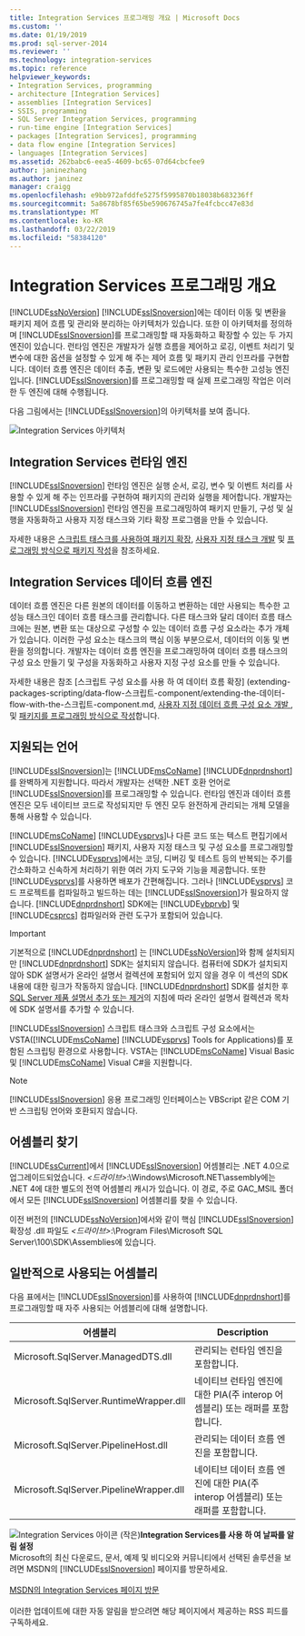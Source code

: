 ```yaml
---
title: Integration Services 프로그래밍 개요 | Microsoft Docs
ms.custom: ''
ms.date: 01/19/2019
ms.prod: sql-server-2014
ms.reviewer: ''
ms.technology: integration-services
ms.topic: reference
helpviewer_keywords:
- Integration Services, programming
- architecture [Integration Services]
- assemblies [Integration Services]
- SSIS, programming
- SQL Server Integration Services, programming
- run-time engine [Integration Services]
- packages [Integration Services], programming
- data flow engine [Integration Services]
- languages [Integration Services]
ms.assetid: 262babc6-eea5-4609-bc65-07d64cbcfee9
author: janinezhang
ms.author: janinez
manager: craigg
ms.openlocfilehash: e9bb972afddfe5275f5995870b18038b683236ff
ms.sourcegitcommit: 5a8678bf85f65be590676745a7fe4fcbcc47e83d
ms.translationtype: MT
ms.contentlocale: ko-KR
ms.lasthandoff: 03/22/2019
ms.locfileid: "58384120"
---
```

# <a name="integration-services-programming-overview"></a>Integration Services 프로그래밍 개요
  [!INCLUDE[ssNoVersion](../includes/ssnoversion-md.md)] [!INCLUDE[ssISnoversion](../includes/ssisnoversion-md.md)]에는 데이터 이동 및 변환을 패키지 제어 흐름 및 관리와 분리하는 아키텍처가 있습니다. 또한 이 아키텍처를 정의하며 [!INCLUDE[ssISnoversion](../includes/ssisnoversion-md.md)]를 프로그래밍할 때 자동화하고 확장할 수 있는 두 가지 엔진이 있습니다. 런타임 엔진은 개발자가 실행 흐름을 제어하고 로깅, 이벤트 처리기 및 변수에 대한 옵션을 설정할 수 있게 해 주는 제어 흐름 및 패키지 관리 인프라를 구현합니다. 데이터 흐름 엔진은 데이터 추출, 변환 및 로드에만 사용되는 특수한 고성능 엔진입니다. [!INCLUDE[ssISnoversion](../includes/ssisnoversion-md.md)]를 프로그래밍할 때 실제 프로그래밍 작업은 이러한 두 엔진에 대해 수행됩니다.  
  
 다음 그림에서는 [!INCLUDE[ssISnoversion](../includes/ssisnoversion-md.md)]의 아키텍처를 보여 줍니다.  
  
 ![Integration Services 아키텍처](media/mw-dts-01.gif "Integration Services 아키텍처")  
  
## <a name="integration-services-run-time-engine"></a>Integration Services 런타임 엔진  
 [!INCLUDE[ssISnoversion](../includes/ssisnoversion-md.md)] 런타임 엔진은 실행 순서, 로깅, 변수 및 이벤트 처리를 사용할 수 있게 해 주는 인프라를 구현하여 패키지의 관리와 실행을 제어합니다. 개발자는 [!INCLUDE[ssISnoversion](../includes/ssisnoversion-md.md)] 런타임 엔진을 프로그래밍하여 패키지 만들기, 구성 및 실행을 자동화하고 사용자 지정 태스크와 기타 확장 프로그램을 만들 수 있습니다.  
  
 자세한 내용은 [스크립트 태스크를 사용하여 패키지 확장](extending-packages-scripting/task/extending-the-package-with-the-script-task.md), [사용자 지정 태스크 개발](extending-packages-custom-objects/task/developing-a-custom-task.md) 및 [프로그래밍 방식으로 패키지 작성](building-packages-programmatically/building-packages-programmatically.md)을 참조하세요.  
  
## <a name="integration-services-data-flow-engine"></a>Integration Services 데이터 흐름 엔진  
 데이터 흐름 엔진은 다른 원본의 데이터를 이동하고 변환하는 데만 사용되는 특수한 고성능 태스크인 데이터 흐름 태스크를 관리합니다. 다른 태스크와 달리 데이터 흐름 태스크에는 원본, 변환 또는 대상으로 구성할 수 있는 데이터 흐름 구성 요소라는 추가 개체가 있습니다. 이러한 구성 요소는 태스크의 핵심 이동 부분으로서, 데이터의 이동 및 변환을 정의합니다. 개발자는 데이터 흐름 엔진을 프로그래밍하여 데이터 흐름 태스크의 구성 요소 만들기 및 구성을 자동화하고 사용자 지정 구성 요소를 만들 수 있습니다.  
  
 자세한 내용은 참조 [스크립트 구성 요소를 사용 하 여 데이터 흐름 확장] (extending-packages-scripting/data-flow-스크립트-component/extending-the-데이터-flow-with-the-스크립트-component.md, [사용자 지정 데이터 흐름 구성 요소 개발 ](extending-packages-custom-objects/data-flow/developing-a-custom-data-flow-component.md), 및 [패키지를 프로그래밍 방식으로 작성](building-packages-programmatically/building-packages-programmatically.md)합니다.  
  
## <a name="supported-languages"></a>지원되는 언어  
 [!INCLUDE[ssISnoversion](../includes/ssisnoversion-md.md)]는 [!INCLUDE[msCoName](../includes/msconame-md.md)] [!INCLUDE[dnprdnshort](../includes/dnprdnshort-md.md)]를 완벽하게 지원합니다. 따라서 개발자는 선택한 .NET 호환 언어로 [!INCLUDE[ssISnoversion](../includes/ssisnoversion-md.md)]를 프로그래밍할 수 있습니다. 런타임 엔진과 데이터 흐름 엔진은 모두 네이티브 코드로 작성되지만 두 엔진 모두 완전하게 관리되는 개체 모델을 통해 사용할 수 있습니다.  
  
 [!INCLUDE[msCoName](../includes/msconame-md.md)] [!INCLUDE[vsprvs](../includes/vsprvs-md.md)]나 다른 코드 또는 텍스트 편집기에서 [!INCLUDE[ssISnoversion](../includes/ssisnoversion-md.md)] 패키지, 사용자 지정 태스크 및 구성 요소를 프로그래밍할 수 있습니다. [!INCLUDE[vsprvs](../includes/vsprvs-md.md)]에서는 코딩, 디버깅 및 테스트 등의 반복되는 주기를 간소화하고 신속하게 처리하기 위한 여러 가지 도구와 기능을 제공합니다. 또한 [!INCLUDE[vsprvs](../includes/vsprvs-md.md)]를 사용하면 배포가 간편해집니다. 그러나 [!INCLUDE[vsprvs](../includes/vsprvs-md.md)] 코드 프로젝트를 컴파일하고 빌드하는 데는 [!INCLUDE[ssISnoversion](../includes/ssisnoversion-md.md)]가 필요하지 않습니다. [!INCLUDE[dnprdnshort](../includes/dnprdnshort-md.md)] SDK에는 [!INCLUDE[vbprvb](../includes/vbprvb-md.md)] 및 [!INCLUDE[csprcs](../includes/csprcs-md.md)] 컴파일러와 관련 도구가 포함되어 있습니다.  
  
> [!IMPORTANT]  
>  기본적으로 [!INCLUDE[dnprdnshort](../includes/dnprdnshort-md.md)] 는 [!INCLUDE[ssNoVersion](../includes/ssnoversion-md.md)]와 함께 설치되지만 [!INCLUDE[dnprdnshort](../includes/dnprdnshort-md.md)] SDK는 설치되지 않습니다. 컴퓨터에 SDK가 설치되지 않아 SDK 설명서가 온라인 설명서 컬렉션에 포함되어 있지 않을 경우 이 섹션의 SDK 내용에 대한 링크가 작동하지 않습니다. [!INCLUDE[dnprdnshort](../includes/dnprdnshort-md.md)] SDK를 설치한 후 [SQL Server 제품 설명서 추가 또는 제거](../2014-toc/books-online-for-sql-server-2014.md)의 지침에 따라 온라인 설명서 컬렉션과 목차에 SDK 설명서를 추가할 수 있습니다.  
  
 [!INCLUDE[ssISnoversion](../includes/ssisnoversion-md.md)] 스크립트 태스크와 스크립트 구성 요소에서는 VSTA([!INCLUDE[msCoName](../includes/msconame-md.md)] [!INCLUDE[vsprvs](../includes/vsprvs-md.md)] Tools for Applications)를 포함된 스크립팅 환경으로 사용합니다. VSTA는 [!INCLUDE[msCoName](../includes/msconame-md.md)] Visual Basic 및 [!INCLUDE[msCoName](../includes/msconame-md.md)] Visual C#을 지원합니다.  
  
> [!NOTE]  
>  [!INCLUDE[ssISnoversion](../includes/ssisnoversion-md.md)] 응용 프로그래밍 인터페이스는 VBScript 같은 COM 기반 스크립팅 언어와 호환되지 않습니다.  
  
## <a name="locating-assemblies"></a>어셈블리 찾기  
 [!INCLUDE[ssCurrent](../includes/sscurrent-md.md)]에서 [!INCLUDE[ssISnoversion](../includes/ssisnoversion-md.md)] 어셈블리는 .NET 4.0으로 업그레이드되었습니다. *\<드라이브>*:\Windows\Microsoft.NET\assembly에는 .NET 4에 대한 별도의 전역 어셈블리 캐시가 있습니다. 이 경로, 주로 GAC_MSIL 폴더에서 모든 [!INCLUDE[ssISnoversion](../includes/ssisnoversion-md.md)] 어셈블리를 찾을 수 있습니다.  
  
 이전 버전의 [!INCLUDE[ssNoVersion](../includes/ssnoversion-md.md)]에서와 같이 핵심 [!INCLUDE[ssISnoversion](../includes/ssisnoversion-md.md)] 확장성 .dll 파일도 *\<드라이브>*:\Program Files\Microsoft SQL Server\100\SDK\Assemblies에 있습니다.  
  
## <a name="commonly-used-assemblies"></a>일반적으로 사용되는 어셈블리  
 다음 표에서는 [!INCLUDE[ssISnoversion](../includes/ssisnoversion-md.md)]를 사용하여 [!INCLUDE[dnprdnshort](../includes/dnprdnshort-md.md)]를 프로그래밍할 때 자주 사용되는 어셈블리에 대해 설명합니다.  
  
|어셈블리|Description|  
|--------------|-----------------|  
|Microsoft.SqlServer.ManagedDTS.dll|관리되는 런타임 엔진을 포함합니다.|  
|Microsoft.SqlServer.RuntimeWrapper.dll|네이티브 런타임 엔진에 대한 PIA(주 interop 어셈블리) 또는 래퍼를 포함합니다.|  
|Microsoft.SqlServer.PipelineHost.dll|관리되는 데이터 흐름 엔진을 포함합니다.|  
|Microsoft.SqlServer.PipelineWrapper.dll|네이티브 데이터 흐름 엔진에 대한 PIA(주 interop 어셈블리) 또는 래퍼를 포함합니다.|  

![Integration Services 아이콘 (작은)](media/dts-16.gif "Integration Services 아이콘 (작은)")**Integration Services를 사용 하 여 날짜를 알림 설정**<br /> Microsoft의 최신 다운로드, 문서, 예제 및 비디오와 커뮤니티에서 선택된 솔루션을 보려면 MSDN의 [!INCLUDE[ssISnoversion](../includes/ssisnoversion-md.md)] 페이지를 방문하세요.<br /><br /> [MSDN의 Integration Services 페이지 방문](https://go.microsoft.com/fwlink/?LinkId=136655)<br /><br /> 이러한 업데이트에 대한 자동 알림을 받으려면 해당 페이지에서 제공하는 RSS 피드를 구독하세요.  
  
  
